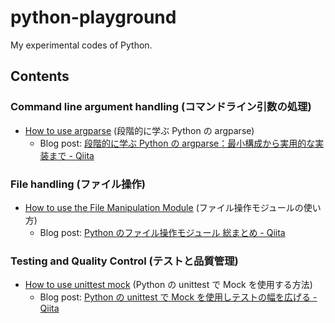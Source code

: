 # python-playground

My experimental codes of Python.

## Contents

### Command line argument handling (コマンドライン引数の処理)

- [How to use argparse](./how_to_use_argparse/) (段階的に学ぶ Python の argparse)
  - Blog post: [段階的に学ぶ Python の argparse：最小構成から実用的な実装まで - Qiita](https://qiita.com/pokapu/items/964dd6499504fdf000d0)

### File handling (ファイル操作)

- [How to use the File Manipulation Module](./how_to_use_the_file_manipulation_module/) (ファイル操作モジュールの使い方)
  - Blog post: [Python のファイル操作モジュール 総まとめ - Qiita](https://qiita.com/pokapu/items/c9687dd5bdb90e884824)

### Testing and Quality Control (テストと品質管理)

- [How to use unittest mock](./how_to_use_unittest_mock/) (Python の unittest で Mock を使用する方法)
  - Blog post: [Python の unittest で Mock を使用しテストの幅を広げる - Qiita](https://qiita.com/pokapu/items/bb4d6bd7645ca4820235)
